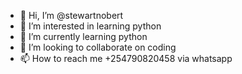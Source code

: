 - 👋 Hi, I’m @stewartnobert
- 👀 I’m interested in learning python
- 🌱 I’m currently learning python
- 💞️ I’m looking to collaborate on coding
- 📫 How to reach me +254790820458 via whatsapp

<!---
stewartnobert/stewartnobert is a ✨ special ✨ repository because its `README.md` (this file) appears on your GitHub profile.
You can click the Preview link to take a look at your changes.
--->
